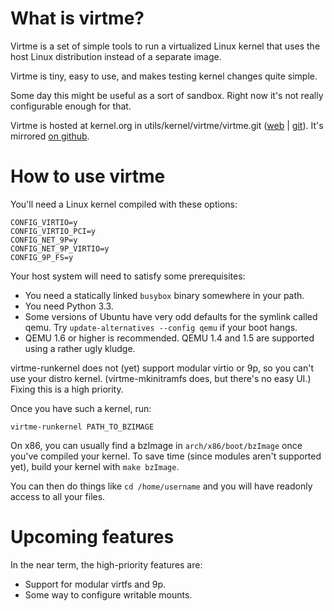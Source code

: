 What is virtme?
===============

Virtme is a set of simple tools to run a virtualized Linux kernel that
uses the host Linux distribution instead of a separate image.

Virtme is tiny, easy to use, and makes testing kernel changes quite simple.

Some day this might be useful as a sort of sandbox.  Right now it's not
really configurable enough for that.

Virtme is hosted at kernel.org in utils/kernel/virtme/virtme.git ([web][korg-web] | [git][korg-git]).  It's mirrored [on github][github].

[korg-web]: https://git.kernel.org/cgit/utils/kernel/virtme/virtme.git "virtme on kernel.org"
[korg-git]: git://git.kernel.org/pub/scm/utils/kernel/virtme/virtme.git "git address"
[github]: https://github.com/amluto/virtme

How to use virtme
=================

You'll need a Linux kernel compiled with these options:

    CONFIG_VIRTIO=y
    CONFIG_VIRTIO_PCI=y
    CONFIG_NET_9P=y
    CONFIG_NET_9P_VIRTIO=y
    CONFIG_9P_FS=y

Your host system will need to satisfy some prerequisites:

* You need a statically linked `busybox` binary somewhere in your path.
* You need Python 3.3.
* Some versions of Ubuntu have very odd defaults for the symlink called qemu.  Try `update-alternatives --config qemu` if your boot hangs.
* QEMU 1.6 or higher is recommended.  QEMU 1.4 and 1.5 are supported using
  a rather ugly kludge.

virtme-runkernel does not (yet) support modular virtio or 9p, so you
can't use your distro kernel.  (virtme-mkinitramfs does, but there's no
easy UI.)  Fixing this is a high priority.

Once you have such a kernel, run:

    virtme-runkernel PATH_TO_BZIMAGE

On x86, you can usually find a bzImage in `arch/x86/boot/bzImage` once you've
compiled your kernel.  To save time (since modules aren't supported yet),
build your kernel with `make bzImage`.

You can then do things like `cd /home/username` and you will have readonly
access to all your files.

Upcoming features
=================

In the near term, the high-priority features are:

* Support for modular virtfs and 9p.
* Some way to configure writable mounts.